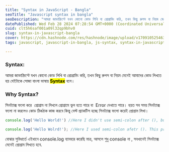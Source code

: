 ```yaml
---
title: "Syntax in JavaScript - Bangla"
seoTitle: "Javascript syntax in bangla"
seoDescription: "আমরা জাভাস্ক্রিপ্টে যখন কোনো কোড লিখি বা প্রোগ্রামিং করি, তখন কিছু রুলস বা নিয়ম মেনেই আমাদের কোড লিখতে হয় যেইটাকে সোজা বাংলা ভাষায় Syntax বলে। "
datePublished: Wed Feb 28 2024 07:28:54 GMT+0000 (Coordinated Universal Time)
cuid: clt5h6saf001a09l32qp9bhv0
slug: syntax-in-javascript-bangla
cover: https://cdn.hashnode.com/res/hashnode/image/upload/v1709105254637/987d9560-2523-4398-bc1e-fe149c70a7da.png
tags: javascript, javascript-in-bangla, js-syntax, syntax-in-javascript, sohagbyte

---
```


### **Syntax:**

আমরা জাভাস্ক্রিপ্টে যখন কোনো কোড লিখি বা প্রোগ্রামিং করি, তখন কিছু রুলস বা নিয়ম মেনেই আমাদের কোড লিখতে হয় যেইটাকে সোজা বাংলা ভাষায় **<mark>Syntax</mark>** বলে।

### **Why Syntax?**

সিনট্যাক্স ফলো করে  প্রোগ্রাম না লিখলে প্রোগ্রামে ভুল হতে পারে বা  Error দেখাতে পারে। হয়ত সব সময় সিনট্যাক্স ফলো না করলেও কোড ঠিকঠাক কাজ করবে কিন্তু বেস্ট প্র্যাকটিস হচ্ছে সিনট্যাক্স ফলো করেই প্রোগ্রাম লিখা।

```javascript
console.log('Hello World!') //Here I didn't use semi-colon after (), but program will give right output.

console.log('Hello Wolrd!'); //Here I used semi-colon afetr (). This program will works fine.
```

বোঝার সুবিধার্তে এইখানে console.log ব্যাবহার করেছি মাত্র, আসলে শুধু console না , সবখানেই সিনট্যাক্স মেনেই প্রোগ্রাম লিখতে হবে.